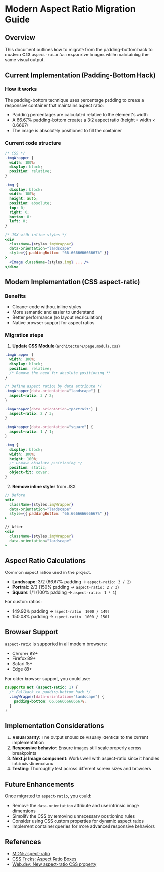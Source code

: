 # Modern Aspect Ratio Migration Guide

## Overview
This document outlines how to migrate from the padding-bottom hack to modern CSS `aspect-ratio` for responsive images while maintaining the same visual output.

## Current Implementation (Padding-Bottom Hack)

### How it works
The padding-bottom technique uses percentage padding to create a responsive container that maintains aspect ratio:
- Padding percentages are calculated relative to the element's width
- A 66.67% padding-bottom creates a 3:2 aspect ratio (height = width × 0.6667)
- The image is absolutely positioned to fill the container

### Current code structure
```css
/* CSS */
.imgWrapper {
  width: 100%;
  display: block;
  position: relative;
}

.img {
  display: block;
  width: 100%;
  height: auto;
  position: absolute;
  top: 0;
  right: 0;
  bottom: 0;
  left: 0;
}
```

```jsx
/* JSX with inline styles */
<div 
  className={styles.imgWrapper}
  data-orientation="landscape"
  style={{ paddingBottom: "66.666666666667%" }}
>
  <Image className={styles.img} ... />
</div>
```

## Modern Implementation (CSS aspect-ratio)

### Benefits
- Cleaner code without inline styles
- More semantic and easier to understand
- Better performance (no layout recalculation)
- Native browser support for aspect ratios

### Migration steps

1. **Update CSS Module** (`architecture/page.module.css`)
```css
.imgWrapper {
  width: 100%;
  display: block;
  position: relative;
  /* Remove the need for absolute positioning */
}

/* Define aspect ratios by data attribute */
.imgWrapper[data-orientation="landscape"] {
  aspect-ratio: 3 / 2;
}

.imgWrapper[data-orientation="portrait"] {
  aspect-ratio: 2 / 3;
}

.imgWrapper[data-orientation="square"] {
  aspect-ratio: 1 / 1;
}

.img {
  display: block;
  width: 100%;
  height: 100%;
  /* Remove absolute positioning */
  position: static;
  object-fit: cover;
}
```

2. **Remove inline styles** from JSX
```jsx
// Before
<div 
  className={styles.imgWrapper}
  data-orientation="landscape"
  style={{ paddingBottom: "66.666666666667%" }}
>

// After
<div 
  className={styles.imgWrapper}
  data-orientation="landscape"
>
```

## Aspect Ratio Calculations

Common aspect ratios used in the project:
- **Landscape**: 3/2 (66.67% padding → `aspect-ratio: 3 / 2`)
- **Portrait**: 2/3 (150% padding → `aspect-ratio: 2 / 3`)
- **Square**: 1/1 (100% padding → `aspect-ratio: 1 / 1`)

For custom ratios:
- 149.92% padding → `aspect-ratio: 1000 / 1499`
- 150.08% padding → `aspect-ratio: 1000 / 1501`

## Browser Support

`aspect-ratio` is supported in all modern browsers:
- Chrome 88+
- Firefox 89+
- Safari 15+
- Edge 88+

For older browser support, you could use:
```css
@supports not (aspect-ratio: 1) {
  /* Fallback to padding-bottom hack */
  .imgWrapper[data-orientation="landscape"] {
    padding-bottom: 66.666666666667%;
  }
}
```

## Implementation Considerations

1. **Visual parity**: The output should be visually identical to the current implementation
2. **Responsive behavior**: Ensure images still scale properly across breakpoints
3. **Next.js Image component**: Works well with aspect-ratio since it handles intrinsic dimensions
4. **Testing**: Thoroughly test across different screen sizes and browsers

## Future Enhancements

Once migrated to `aspect-ratio`, you could:
- Remove the `data-orientation` attribute and use intrinsic image dimensions
- Simplify the CSS by removing unnecessary positioning rules
- Consider using CSS custom properties for dynamic aspect ratios
- Implement container queries for more advanced responsive behaviors

## References
- [MDN: aspect-ratio](https://developer.mozilla.org/en-US/docs/Web/CSS/aspect-ratio)
- [CSS Tricks: Aspect Ratio Boxes](https://css-tricks.com/aspect-ratio-boxes/)
- [Web.dev: New aspect-ratio CSS property](https://web.dev/aspect-ratio/)